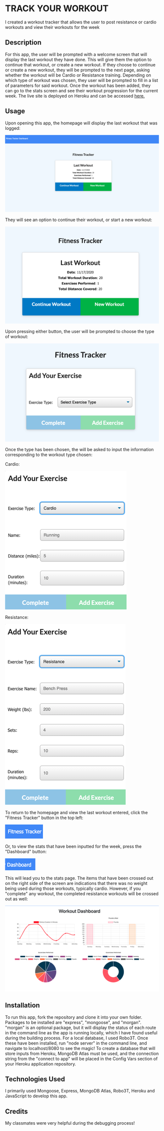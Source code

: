 # TRACK YOUR WORKOUT

I created a workout tracker that allows the user to post resistance or cardio workouts and view their workouts for the week

## Description

For this app, the user will be prompted with a welcome screen that will display the last workout they have done. This will give them the option to continue that workout, or create a new workout. If they choose to continue or create a new workout, they will be prompted to the next page, asking whether the workout will be Cardio or Resistance training. Depending on which type of workout was chosen, they user will be prompted to fill in a list of parameters for said workout. Once the workout has been added, they can go to the stats screen and see their workout progression for the current week. The live site is deployed on Heroku and can be accessed <a href="https://arcane-atoll-81567.herokuapp.com/?id=5fb441383572d60017478a7c" target="_blank" >here. </a>

## Usage

Upon opening this app, the homepage will display the last workout that was logged:

<img src="https://github.com/taylorhackbart/track-your-workout/blob/master/readmeimages/homepage.png">

They will see an option to continue their workout, or start a new workout:

<img src="https://github.com/taylorhackbart/track-your-workout/blob/master/readmeimages/welcome.png">

Upon pressing either button, the user will be prompted to choose the type of workout:

<img src="https://github.com/taylorhackbart/track-your-workout/blob/master/readmeimages/addexercise.png">

Once the type has been chosen, the will be asked to input the information corresponding to the workout type chosen:

Cardio:

<img src="https://github.com/taylorhackbart/track-your-workout/blob/master/readmeimages/cardio.png">

Resistance: 

<img src="https://github.com/taylorhackbart/track-your-workout/blob/master/readmeimages/resistance.png">

To return to the homepage and view the last workout entered, click the "Fitness Tracker" button in the top left:

<img src="https://github.com/taylorhackbart/track-your-workout/blob/master/readmeimages/addworkout.png">

Or, to view the stats that have been inputted for the week, press the "Dashboard" button:

<img src="https://github.com/taylorhackbart/track-your-workout/blob/master/readmeimages/statsbutton.png">

This will lead you to the stats page. The items that have been crossed out on the right side of the screen are indications that there was no weight being used during those workouts, typically cardio. However, if you "complete" any workout, the completed resistance workouts will be crossed out as well:

<img src="https://github.com/taylorhackbart/track-your-workout/blob/master/readmeimages/statspage.png">

## Installation

To run this app, fork the repository and clone it into your own folder. Packages to be installed are "express", "mongoose", and "morgan". "morgan" is an optional package, but it will display the status of each route in the command line as the app is running locally, which I have found useful during the building process. For a local database, I used Robo3T. Once these have been installed, run "node server" in the command line, and navigate to localhost/8080 to see the magic!
To create a database that will store inputs from Heroku, MongoDB Atlas must be used, and the connection string from the "connect to app" will be placed in the Config Vars section of your Heroku application repository. 

## Technologies Used

I primarily used Mongoose, Express, MongoDB Atlas, Robo3T, Heroku and JavaScript to develop this app.

## Credits

My classmates were very helpful during the debugging process!
